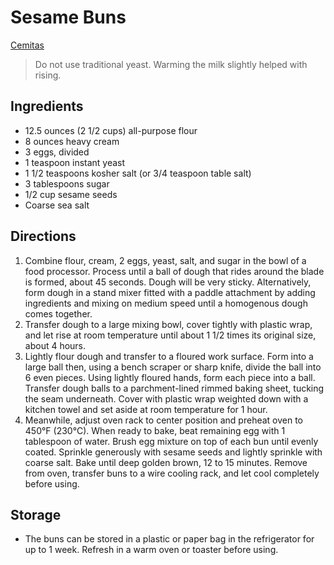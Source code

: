 # Sesame Buns

[Cemitas](https://www.seriouseats.com/cemitas-mexican-saseme-seed-sandwich-buns-recipe)

> Do not use traditional yeast.
> Warming the milk slightly helped with rising.

## Ingredients

* 12.5 ounces (2 1/2 cups) all-purpose flour
* 8 ounces heavy cream
* 3 eggs, divided
* 1 teaspoon instant yeast
* 1 1/2 teaspoons kosher salt (or 3/4 teaspoon table salt)
* 3 tablespoons sugar
* 1/2 cup sesame seeds
* Coarse sea salt

## Directions

1. Combine flour, cream, 2 eggs, yeast, salt, and sugar in the bowl of a food processor. Process until a ball of dough that rides around the blade is formed, about 45 seconds. Dough will be very sticky. Alternatively, form dough in a stand mixer fitted with a paddle attachment by adding ingredients and mixing on medium speed until a homogenous dough comes together.
2. Transfer dough to a large mixing bowl, cover tightly with plastic wrap, and let rise at room temperature until about 1 1/2 times its original size, about 4 hours.
3. Lightly flour dough and transfer to a floured work surface. Form into a large ball then, using a bench scraper or sharp knife, divide the ball into 6 even pieces. Using lightly floured hands, form each piece into a ball. Transfer dough balls to a parchment-lined rimmed baking sheet, tucking the seam underneath. Cover with plastic wrap weighted down with a kitchen towel and set aside at room temperature for 1 hour.
4. Meanwhile, adjust oven rack to center position and preheat oven to 450°F (230°C). When ready to bake, beat remaining egg with 1 tablespoon of water. Brush egg mixture on top of each bun until evenly coated. Sprinkle generously with sesame seeds and lightly sprinkle with coarse salt. Bake until deep golden brown, 12 to 15 minutes. Remove from oven, transfer buns to a wire cooling rack, and let cool completely before using.

## Storage

* The buns can be stored in a plastic or paper bag in the refrigerator for up to 1 week. Refresh in a warm oven or toaster before using.
